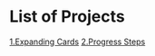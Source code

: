 # List of Projects
[1.Expanding Cards](https://javascript-projects-expanding-cards.netlify.app/)
[2.Progress Steps](https://javascript-projects-progress-steps.netlify.app/)

